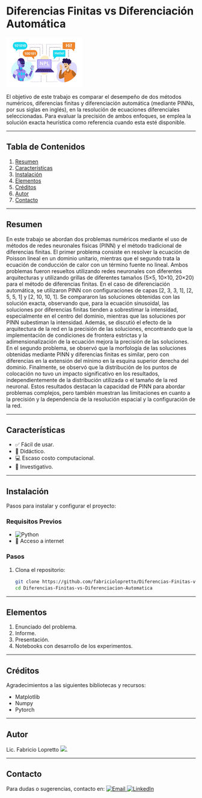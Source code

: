 # **Diferencias Finitas vs Diferenciación Automática** 
![Banner del Proyecto](banner.png)

El objetivo de este trabajo es comparar el desempeño de dos métodos numéricos, diferencias finitas y diferenciación automática (mediante PINNs, por sus siglas en inglés), en la resolución de ecuaciones diferenciales seleccionadas. Para evaluar la precisión de ambos enfoques, se emplea la solución exacta heurística como referencia cuando esta esté disponible.

---

## **Tabla de Contenidos**
1. [Resumen](#resumen)  
2. [Características](#características)  
3. [Instalación](#instalación)
4. [Elementos](#ielementos)
5. [Créditos](#créditos)
6. [Autor](#alumno) 
7. [Contacto](#contacto)   

---

## **Resumen**
En este trabajo se abordan dos problemas numéricos mediante el uso de métodos de redes neuronales físicas (PINN) y el método tradicional de diferencias finitas. El primer problema consiste en resolver la ecuación de Poisson lineal en un dominio unitario, mientras que el segundo trata la ecuación de conducción de calor con un término fuente no lineal. Ambos problemas fueron resueltos utilizando redes neuronales con diferentes arquitecturas y utilizando grillas de diferentes tamaños (5×5, 10×10, 20×20) para el método de diferencias finitas. En el caso de diferenciación automática, se utilizaron PINN con configuraciones de capas [2, 3, 3, 1], [2, 5, 5, 1] y [2, 10, 10, 1]. Se compararon las soluciones obtenidas con las solución exacta, observando que, para la ecuación sinusoidal, las soluciones por diferencias finitas tienden a sobrestimar la intensidad, especialmente en el centro del dominio, mientras que las soluciones por PINN subestiman la intensidad. Además, se discutió el efecto de la arquitectura de la red en la precisión de las soluciones, encontrando que la implementación de condiciones de frontera estrictas y la adimensionalización de la ecuación mejora la precisión de las soluciones. En el segundo problema, se observó que la morfología de las soluciones obtenidas mediante PINN y diferencias finitas es similar, pero con diferencias en la extensión del mínimo en la esquina superior derecha del dominio. Finalmente, se observó que la distribución de los puntos de colocación no tuvo un impacto significativo en los resultados, independientemente de la distribución utilizada o el tamaño de la red neuronal. Estos resultados destacan la capacidad de PINN para abordar problemas complejos, pero también muestran las limitaciones en cuanto a la precisión y la dependencia de la resolución espacial y la configuración de la red.

---

## **Características**
- ✅ Fácil de usar.  
- 📖 Didáctico.  
- 💻​ Escaso costo computacional.  
- 📝 Investigativo.

---

## **Instalación**
Pasos para instalar y configurar el proyecto:  

### Requisitos Previos 
- ![Python](https://img.shields.io/badge/-Python-333333?style=flat&logo=python) 
- 🛜 Acceso a internet  

### Pasos
1. Clona el repositorio:  
   ```bash  
   git clone https://github.com/fabriciolopretto/Diferencias-Finitas-vs-Diferenciacion-Automatica.git  
   cd Diferencias-Finitas-vs-Diferenciacion-Automatica

---

## **Elementos**
1. Enunciado del problema.
2. Informe.
3. Presentación.
4. Notebooks con desarrollo de los experimentos.

---
## **Créditos**
Agradecimientos a las siguientes bibliotecas y recursos:

- Matplotlib
- Numpy
- Pytorch

---

## **Autor**
Lic. Fabricio Lopretto <img src="https://raw.githubusercontent.com/iampavangandhi/iampavangandhi/master/gifs/Hi.gif" width="30px"></h1>.

---

## **Contacto**
Para dudas o sugerencias, contacto en:
<a href="mailto:fabriciolopretto@gmail.com.ar">
  <img alt="Email" src="https://img.shields.io/badge/Gmail-fabriciolopretto@gmail.com-blue?style=flat-square&logo=gmail">
</a>
<a href="https://www.linkedin.com/in/fabricio-lopretto-scientific-analyst/"><img alt="LinkedIn" src="https://img.shields.io/badge/LinkedIn-Fabricio%20Lopretto-blue?style=flat-square&logo=linkedin"></a>
